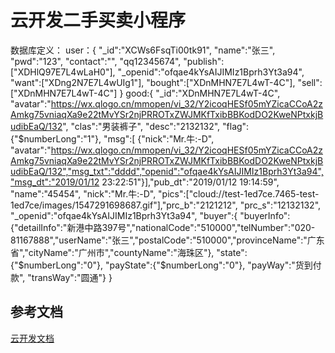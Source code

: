 # 云开发二手买卖小程序
数据库定义：
user：{
  "_id":"XCWs6FsqTi00tk91",
  "name":"张三",
  "pwd":"123",
  "contact":"",
  "qq12345674",
  "publish":["XDHlQ97E7L4wLaH0"],
  "_openid":"ofqae4kYsAIJIMIz1Bprh3Yt3a94",
  "want":["XDng2N7E7L4wUIg1"],
  "bought":["XDnMHN7E7L4wT-4C"],
  "sell":["XDnMHN7E7L4wT-4C"]
}
good:{
  "_id":"XDnMHN7E7L4wT-4C",  "avatar":"https://wx.qlogo.cn/mmopen/vi_32/Y2icoqHESf05mYZicaCCoA2zAmkg75vniaqXa9e22tMvYSr2njPRROTxZWJMKfTxibBBKodDO2KweNPtxkjBudibEaQ/132",
  "clas":"男装裤子",
  "desc":"2132132",
  "flag":{"$numberLong":"1"},
  "msg":[
    {"nick":"Mr.牛:-D",   "avatar":"https://wx.qlogo.cn/mmopen/vi_32/Y2icoqHESf05mYZicaCCoA2zAmkg75vniaqXa9e22tMvYSr2njPRROTxZWJMKfTxibBBKodDO2KweNPtxkjBudibEaQ/132","msg_txt":"dddd","openid":"ofqae4kYsAIJIMIz1Bprh3Yt3a94","msg_dt":"2019/01/12 23:22:51"}],"pub_dt":"2019/01/12 19:14:59",
"name":"45454",
"nick":"Mr.牛:-D",
"pics":["cloud://test-1ed7ce.7465-test-1ed7ce/images/1547291698687.gif"],"prc_b":"2121212",
"prc_s":"12132132",
"_openid":"ofqae4kYsAIJIMIz1Bprh3Yt3a94",
"buyer":{
  "buyerInfo":{"detailInfo":"新港中路397号","nationalCode":"510000","telNumber":"020-81167888","userName":"张三","postalCode":"510000","provinceName":"广东省","cityName":"广州市","countyName":"海珠区"},
  "state":{"$numberLong":"0"},
  "payState":{"$numberLong":"0"},
  "payWay":"货到付款",
  "transWay":"圆通"}
}

## 参考文档
[云开发文档](https://developers.weixin.qq.com/miniprogram/dev/wxcloud/basis/getting-started.html)

